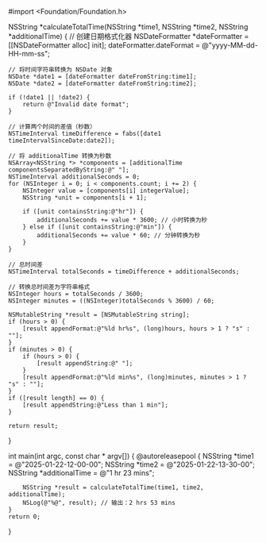 #import <Foundation/Foundation.h>

NSString *calculateTotalTime(NSString *time1, NSString *time2, NSString *additionalTime) {
    // 创建日期格式化器
    NSDateFormatter *dateFormatter = [[NSDateFormatter alloc] init];
    dateFormatter.dateFormat = @"yyyy-MM-dd-HH-mm-ss";
    
    // 将时间字符串转换为 NSDate 对象
    NSDate *date1 = [dateFormatter dateFromString:time1];
    NSDate *date2 = [dateFormatter dateFromString:time2];
    
    if (!date1 || !date2) {
        return @"Invalid date format";
    }
    
    // 计算两个时间的差值（秒数）
    NSTimeInterval timeDifference = fabs([date1 timeIntervalSinceDate:date2]);
    
    // 将 additionalTime 转换为秒数
    NSArray<NSString *> *components = [additionalTime componentsSeparatedByString:@" "];
    NSTimeInterval additionalSeconds = 0;
    for (NSInteger i = 0; i < components.count; i += 2) {
        NSInteger value = [components[i] integerValue];
        NSString *unit = components[i + 1];
        
        if ([unit containsString:@"hr"]) {
            additionalSeconds += value * 3600; // 小时转换为秒
        } else if ([unit containsString:@"min"]) {
            additionalSeconds += value * 60; // 分钟转换为秒
        }
    }
    
    // 总时间差
    NSTimeInterval totalSeconds = timeDifference + additionalSeconds;
    
    // 转换总时间差为字符串格式
    NSInteger hours = totalSeconds / 3600;
    NSInteger minutes = ((NSInteger)totalSeconds % 3600) / 60;
    
    NSMutableString *result = [NSMutableString string];
    if (hours > 0) {
        [result appendFormat:@"%ld hr%s", (long)hours, hours > 1 ? "s" : ""];
    }
    if (minutes > 0) {
        if (hours > 0) {
            [result appendString:@" "];
        }
        [result appendFormat:@"%ld min%s", (long)minutes, minutes > 1 ? "s" : ""];
    }
    if ([result length] == 0) {
        [result appendString:@"Less than 1 min"];
    }
    
    return result;
}

int main(int argc, const char * argv[]) {
    @autoreleasepool {
        NSString *time1 = @"2025-01-22-12-00-00";
        NSString *time2 = @"2025-01-22-13-30-00";
        NSString *additionalTime = @"1 hr 23 mins";
        
        NSString *result = calculateTotalTime(time1, time2, additionalTime);
        NSLog(@"%@", result); // 输出：2 hrs 53 mins
    }
    return 0;
}